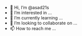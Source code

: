 - 👋 Hi, I’m @asad21s
- 👀 I’m interested in ...
- 🌱 I’m currently learning ...
- 💞️ I’m looking to collaborate on ...
- 📫 How to reach me ...

<!---
asad21s/asad21s is a ✨ special ✨ repository because its `README.md` (this file) appears on your GitHub profile.
You can click the Preview link to take a look at your changes.
--->
